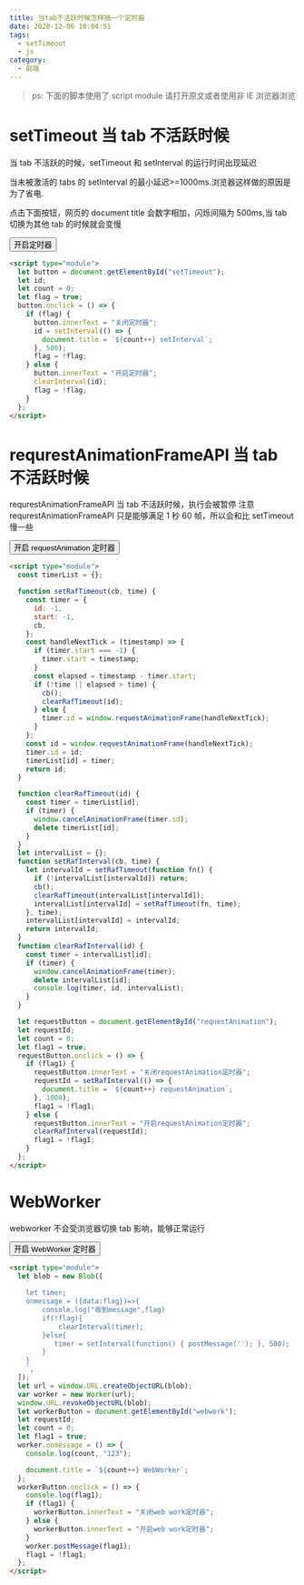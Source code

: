 ```yaml
---
title: 当tab不活跃时候怎样搞一个定时器
date: 2020-12-06 10:04:51
tags:
  - setTimeout
  - js
category:
  - 前端
---
```


> ps: 下面的脚本使用了 script module 请打开原文或者使用非 IE 浏览器浏览

<script  id="common">

</script>

# setTimeout 当 tab 不活跃时候

当 tab 不活跃的时候，setTimeout 和 setInterval 的运行时间出现延迟

当未被激活的 tabs 的 setInterval 的最小延迟>=1000ms.浏览器这样做的原因是为了省电.

点击下面按钮，网页的 document title 会数字相加，闪烁间隔为 500ms,当 tab 切换为其他 tab 的时候就会变慢

<button id="setTimeout" >开启定时器</button>

```html
<script type="module">
  let button = document.getElementById("setTimeout");
  let id;
  let count = 0;
  let flag = true;
  button.onclick = () => {
    if (flag) {
      button.innerText = "关闭定时器";
      id = setInterval(() => {
        document.title = `${count++} setInterval`;
      }, 500);
      flag = !flag;
    } else {
      button.innerText = "开启定时器";
      clearInterval(id);
      flag = !flag;
    }
  };
</script>
```

<script type="module">
    let button = document.getElementById("setTimeout");
    let id;
    let count = 0;
    let flag = true;
    button.onclick = ()=>{
        if(flag){
            button.innerText = "关闭定时器"
            id = setInterval(()=>{
                document.title = `${count++} setInterval`;
            },500);
            flag = !flag
        }else{
            button.innerText = "开启定时器"
            clearInterval(id);
            flag = !flag
        }
    }
</script>

# requrestAnimationFrameAPI 当 tab 不活跃时候

requrestAnimationFrameAPI 当 tab 不活跃时候，执行会被暂停
注意 requrestAnimationFrameAPI 只是能够满足 1 秒 60 帧，所以会和比 setTimeout 慢一些

<button id="requestAnimation">开启 requestAnimation 定时器</button>

```html
<script type="module">
  const timerList = {};

  function setRafTimeout(cb, time) {
    const timer = {
      id: -1,
      start: -1,
      cb,
    };
    const handleNextTick = (timestamp) => {
      if (timer.start === -1) {
        timer.start = timestamp;
      }
      const elapsed = timestamp - timer.start;
      if (!time || elapsed > time) {
        cb();
        clearRafTimeout(id);
      } else {
        timer.id = window.requestAnimationFrame(handleNextTick);
      }
    };
    const id = window.requestAnimationFrame(handleNextTick);
    timer.id = id;
    timerList[id] = timer;
    return id;
  }

  function clearRafTimeout(id) {
    const timer = timerList[id];
    if (timer) {
      window.cancelAnimationFrame(timer.id);
      delete timerList[id];
    }
  }
  let intervalList = {};
  function setRafInterval(cb, time) {
    let intervalId = setRafTimeout(function fn() {
      if (!intervalList[intervalId]) return;
      cb();
      clearRafTimeout(intervalList[intervalId]);
      intervalList[intervalId] = setRafTimeout(fn, time);
    }, time);
    intervalList[intervalId] = intervalId;
    return intervalId;
  }
  function clearRafInterval(id) {
    const timer = intervalList[id];
    if (timer) {
      window.cancelAnimationFrame(timer);
      delete intervalList[id];
      console.log(timer, id, intervalList);
    }
  }

  let requestButton = document.getElementById("requestAnimation");
  let requestId;
  let count = 0;
  let flag1 = true;
  requestButton.onclick = () => {
    if (flag1) {
      requestButton.innerText = "关闭requestAnimation定时器";
      requestId = setRafInterval(() => {
        document.title = `${count++} requestAnimation`;
      }, 1000);
      flag1 = !flag1;
    } else {
      requestButton.innerText = "开启requestAnimation定时器";
      clearRafInterval(requestId);
      flag1 = !flag1;
    }
  };
</script>
```

<script type="module">

const timerList = {};

function setRafTimeout(cb, time) {
    const timer = {
        id: -1,
        start: -1,
        cb,
    };
    const handleNextTick = (timestamp) => {
        if (timer.start === -1) {
            timer.start = timestamp;
        }
        const elapsed = timestamp - timer.start;
        if (!time || elapsed > time) {
            cb();
            clearRafTimeout(id);
        } else {
            timer.id = window.requestAnimationFrame(handleNextTick);
        }
    };
    const id = window.requestAnimationFrame(handleNextTick);
    timer.id = id;
    timerList[id] = timer;
    return id;
}

function clearRafTimeout(id ) {
    const timer = timerList[id];
    if (timer) {
        window.cancelAnimationFrame(timer.id);
        delete timerList[id];
    }
} 
let intervalList = {};
function setRafInterval(cb,time){
    let intervalId = setRafTimeout(function fn(){
        if(!intervalList[intervalId])return;
        cb();
        clearRafTimeout(intervalList[intervalId])
        intervalList[intervalId] = setRafTimeout(fn,time);
    },time)
    intervalList[intervalId] = intervalId;
    return intervalId;
}
function clearRafInterval(id){
    const timer = intervalList[id];
    if (timer) {
        window.cancelAnimationFrame(timer);
        delete intervalList[id];
        console.log(timer,id,intervalList)
    }
}

    let requestButton = document.getElementById("requestAnimation");
    let requestId;
    let count = 0;
    let flag1 = true;
    requestButton.onclick = ()=>{
        if(flag1){
            requestButton.innerText = "关闭requestAnimation定时器"
            requestId = setRafInterval(()=>{
                document.title = `${count++} requestAnimation`;
            },1000);
            flag1 = !flag1
        }else{
            requestButton.innerText = "开启requestAnimation定时器"
            clearRafInterval(requestId);
            flag1 = !flag1
        }
    }
</script>

# WebWorker

webworker 不会受浏览器切换 tab 影响，能够正常运行

<button id="webwork">开启 WebWorker 定时器</button>

```html
<script type="module">
  let blob = new Blob([
    `
    let timer;
    onmessage = ({data:flag})=>{
        console.log("收到message",flag)
        if(!flag){
            clearInterval(timer);
        }else{
           timer = setInterval(function() { postMessage(''); }, 500);
        }
    }
    `,
  ]);
  let url = window.URL.createObjectURL(blob);
  var worker = new Worker(url);
  window.URL.revokeObjectURL(blob);
  let workerButton = document.getElementById("webwork");
  let requestId;
  let count = 0;
  let flag1 = true;
  worker.onmessage = () => {
    console.log(count, "123");

    document.title = `${count++} WebWorker`;
  };
  workerButton.onclick = () => {
    console.log(flag1);
    if (flag1) {
      workerButton.innerText = "关闭web work定时器";
    } else {
      workerButton.innerText = "开启web work定时器";
    }
    worker.postMessage(flag1);
    flag1 = !flag1;
  };
</script>
```

<script type="module">
    let blob = new Blob([`
    let timer;
    onmessage = ({data:flag})=>{
        console.log("收到message",flag)
        if(!flag){
            clearInterval(timer);
        }else{
           timer = setInterval(function() { postMessage(''); }, 500); 
        }
    }
    `]);
    let url = window.URL.createObjectURL(blob);
    var worker = new Worker(url);
    window.URL.revokeObjectURL(blob)
    let workerButton = document.getElementById("webwork");
    let requestId;
    let count = 0;
    let flag1 = true;
    worker.onmessage = ()=>{
    console.log(count,'123')

        document.title = `${count++} WebWorker`;
    }
    workerButton.onclick = ()=>{
        console.log(flag1)
        if(flag1){
            workerButton.innerText = "关闭web work定时器"
        }else{
            workerButton.innerText = "开启web work定时器"
        }
        worker.postMessage(flag1);
        flag1 = !flag1
    }
</script>
